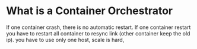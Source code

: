 # What is a Container Orchestrator

If one container crash, there is no automatic restart. If one container restart you have to restart all container to resync link (other container keep the old ip). you have to use only one host, scale is hard, 
